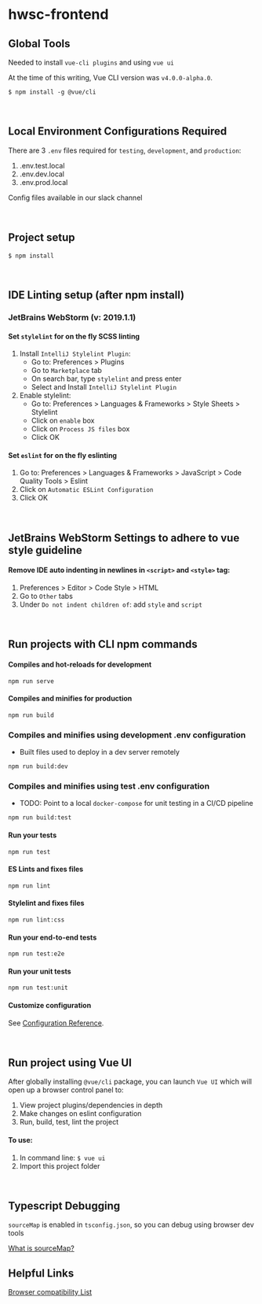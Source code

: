 # hwsc-frontend

## Global Tools
Needed to install `vue-cli plugins` and using `vue ui`

At the time of this writing, Vue CLI version was `v4.0.0-alpha.0`.

```
$ npm install -g @vue/cli
```

<br>

## Local Environment Configurations Required
There are 3 `.env` files required for `testing`, `development`, and `production`:
1. .env.test.local
1. .env.dev.local
1. .env.prod.local

Config files available in our slack channel

<br>

## Project setup
```
$ npm install
```

<br>

## IDE Linting setup (after npm install)

### JetBrains WebStorm (v: 2019.1.1)

#### Set `stylelint` for on the fly SCSS linting
1. Install `IntelliJ Stylelint Plugin`:
   - Go to: Preferences > Plugins
   - Go to `Marketplace` tab
   - On search bar, type `stylelint` and press enter
   - Select and Install `IntelliJ Stylelint Plugin`
1. Enable stylelint:
   - Go to: Preferences > Languages & Frameworks > Style Sheets > Stylelint
   - Click on `enable` box
   - Click on `Process JS files` box
   - Click OK
   
#### Set `eslint` for on the fly eslinting 
1. Go to: Preferences > Languages & Frameworks > JavaScript > Code Quality Tools > Eslint
1. Click on `Automatic ESLint Configuration`
1. Click OK

<br>
   
## JetBrains WebStorm Settings to adhere to vue style guideline
#### Remove IDE auto indenting in newlines in `<script>` and `<style>` tag:

1. Preferences > Editor > Code Style > HTML
1. Go to `Other` tabs
1. Under `Do not indent children of`: add `style` and `script`

<br>

## Run projects with CLI npm commands
#### Compiles and hot-reloads for development
```
npm run serve
```

#### Compiles and minifies for production
```
npm run build
```

### Compiles and minifies using development .env configuration
* Built files used to deploy in a dev server remotely
```
npm run build:dev
```

### Compiles and minifies using test .env configuration
* TODO: Point to a local `docker-compose` for unit testing in a CI/CD pipeline
```
npm run build:test
```

#### Run your tests
```
npm run test
```

#### ES Lints and fixes files
```
npm run lint
```

#### Stylelint and fixes files
```
npm run lint:css
```

#### Run your end-to-end tests
```
npm run test:e2e
```

#### Run your unit tests
```
npm run test:unit
```

#### Customize configuration
See [Configuration Reference](https://cli.vuejs.org/config/).

<br>

## Run project using Vue UI
After globally installing `@vue/cli` package, you can launch `Vue UI` which
will open up a browser control panel to:
1. View project plugins/dependencies in depth
1. Make changes on eslint configuration
1. Run, build, test, lint the project

#### To use:
1. In command line: `$ vue ui`
2. Import this project folder

<br>

## Typescript Debugging
`sourceMap` is enabled in `tsconfig.json`, so you can debug using browser dev tools 

[What is sourceMap?](https://www.youtube.com/watch?v=1ZmOTPeZQTM)

## Helpful Links
[Browser compatibility List](https://browserl.ist/)
